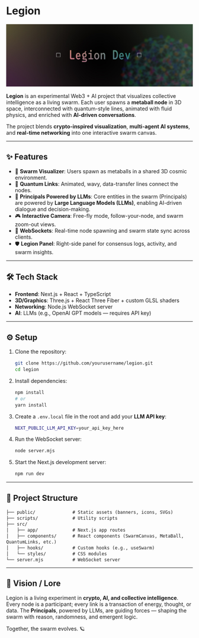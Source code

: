 # Legion

![Banner](./public/banner.jpg)

**Legion** is an experimental Web3 + AI project that visualizes collective intelligence as a living swarm. Each user spawns a **metaball node** in 3D space, interconnected with quantum-style lines, animated with fluid physics, and enriched with **AI-driven conversations**.  

The project blends **crypto-inspired visualization**, **multi-agent AI systems**, and **real-time networking** into one interactive swarm canvas.

---

## ✨ Features

- 🧬 **Swarm Visualizer**: Users spawn as metaballs in a shared 3D cosmic environment.  
- 🌌 **Quantum Links**: Animated, wavy, data-transfer lines connect the nodes.  
- 🤖 **Principals Powered by LLMs**: Core entities in the swarm (Principals) are powered by **Large Language Models (LLMs)**, enabling AI-driven dialogue and decision-making.  
- 🎮 **Interactive Camera**: Free-fly mode, follow-your-node, and swarm zoom-out views.  
- 🔌 **WebSockets**: Real-time node spawning and swarm state sync across clients.  
- 🛡️ **Legion Panel**: Right-side panel for consensus logs, activity, and swarm insights.

---

## 🛠 Tech Stack

- **Frontend**: Next.js + React + TypeScript  
- **3D/Graphics**: Three.js + React Three Fiber + custom GLSL shaders  
- **Networking**: Node.js WebSocket server  
- **AI**: LLMs (e.g., OpenAI GPT models — requires API key)  

---

## ⚙️ Setup

1. Clone the repository:  
   ```bash
   git clone https://github.com/yourusername/legion.git
   cd legion
   ```

2. Install dependencies:  
   ```bash
   npm install
   # or
   yarn install
   ```

3. Create a `.env.local` file in the root and add your **LLM API key**:  
   ```bash
   NEXT_PUBLIC_LLM_API_KEY=your_api_key_here
   ```

4. Run the WebSocket server:  
   ```bash
   node server.mjs
   ```

5. Start the Next.js development server:  
   ```bash
   npm run dev
   ```

---

## 📂 Project Structure

```
├── public/              # Static assets (banners, icons, SVGs)
├── scripts/             # Utility scripts
├── src/
│   ├── app/             # Next.js app routes
│   ├── components/      # React components (SwarmCanvas, MetaBall, QuantumLinks, etc.)
│   ├── hooks/           # Custom hooks (e.g., useSwarm)
│   └── styles/          # CSS modules
└── server.mjs           # WebSocket server
```

---

## 🧭 Vision / Lore

Legion is a living experiment in **crypto, AI, and collective intelligence**.  
Every node is a participant; every link is a transaction of energy, thought, or data. The **Principals**, powered by LLMs, are guiding forces — shaping the swarm with reason, randomness, and emergent logic.  

Together, the swarm evolves. 🪐  
